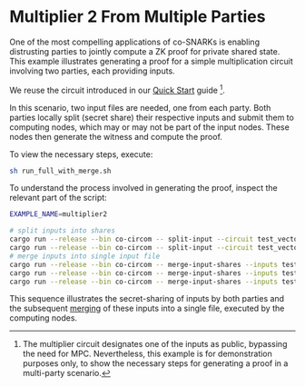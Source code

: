 # Multiplier 2 From Multiple Parties

One of the most compelling applications of co-SNARKs is enabling distrusting
parties to jointly compute a ZK proof for private shared state. This example
illustrates generating a proof for a simple multiplication circuit involving two
parties, each providing inputs.

We reuse the circuit introduced in our [Quick Start](./quick_start.md) guide
[^1].

In this scenario, two input files are needed, one from each party. Both parties
locally split (secret share) their respective inputs and submit them to
computing nodes, which may or may not be part of the input nodes. These nodes
then generate the witness and compute the proof.

To view the necessary steps, execute:

```bash
sh run_full_with_merge.sh
```

To understand the process involved in generating the proof, inspect the relevant
part of the script:

```bash
EXAMPLE_NAME=multiplier2

# split inputs into shares
cargo run --release --bin co-circom -- split-input --circuit test_vectors/$EXAMPLE_NAME/circuit.circom --input test_vectors/$EXAMPLE_NAME/input0.json --protocol REP3 --curve BN254 --out-dir test_vectors/$EXAMPLE_NAME --config test_vectors/$EXAMPLE_NAME/config.toml
cargo run --release --bin co-circom -- split-input --circuit test_vectors/$EXAMPLE_NAME/circuit.circom  --input test_vectors/$EXAMPLE_NAME/input1.json --protocol REP3 --curve BN254 --out-dir test_vectors/$EXAMPLE_NAME --config test_vectors/$EXAMPLE_NAME/config.toml
# merge inputs into single input file
cargo run --release --bin co-circom -- merge-input-shares --inputs test_vectors/$EXAMPLE_NAME/input0.json.0.shared --inputs test_vectors/$EXAMPLE_NAME/input1.json.0.shared --protocol REP3 --curve BN254 --out test_vectors/$EXAMPLE_NAME/input.json.0.shared
cargo run --release --bin co-circom -- merge-input-shares --inputs test_vectors/$EXAMPLE_NAME/input0.json.1.shared --inputs test_vectors/$EXAMPLE_NAME/input1.json.1.shared --protocol REP3 --curve BN254 --out test_vectors/$EXAMPLE_NAME/input.json.1.shared
cargo run --release --bin co-circom -- merge-input-shares --inputs test_vectors/$EXAMPLE_NAME/input0.json.2.shared --inputs test_vectors/$EXAMPLE_NAME/input1.json.2.shared --protocol REP3 --curve BN254 --out test_vectors/$EXAMPLE_NAME/input.json.2.shared
```

This sequence illustrates the secret-sharing of inputs by both parties and the
subsequent [merging](./merge-input-shares.md) of these inputs into a single file, executed by the computing
nodes.

[^1]:
    The multiplier circuit designates one of the inputs as public, bypassing
    the need for MPC. Nevertheless, this example is for demonstration purposes only,
    to show the necessary steps for generating a proof in a multi-party scenario.
